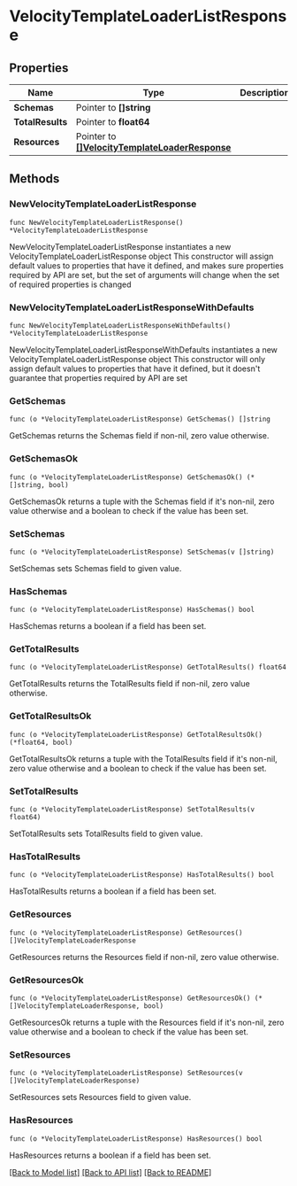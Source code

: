 # VelocityTemplateLoaderListResponse

## Properties

Name | Type | Description | Notes
------------ | ------------- | ------------- | -------------
**Schemas** | Pointer to **[]string** |  | [optional] 
**TotalResults** | Pointer to **float64** |  | [optional] 
**Resources** | Pointer to [**[]VelocityTemplateLoaderResponse**](VelocityTemplateLoaderResponse.md) |  | [optional] 

## Methods

### NewVelocityTemplateLoaderListResponse

`func NewVelocityTemplateLoaderListResponse() *VelocityTemplateLoaderListResponse`

NewVelocityTemplateLoaderListResponse instantiates a new VelocityTemplateLoaderListResponse object
This constructor will assign default values to properties that have it defined,
and makes sure properties required by API are set, but the set of arguments
will change when the set of required properties is changed

### NewVelocityTemplateLoaderListResponseWithDefaults

`func NewVelocityTemplateLoaderListResponseWithDefaults() *VelocityTemplateLoaderListResponse`

NewVelocityTemplateLoaderListResponseWithDefaults instantiates a new VelocityTemplateLoaderListResponse object
This constructor will only assign default values to properties that have it defined,
but it doesn't guarantee that properties required by API are set

### GetSchemas

`func (o *VelocityTemplateLoaderListResponse) GetSchemas() []string`

GetSchemas returns the Schemas field if non-nil, zero value otherwise.

### GetSchemasOk

`func (o *VelocityTemplateLoaderListResponse) GetSchemasOk() (*[]string, bool)`

GetSchemasOk returns a tuple with the Schemas field if it's non-nil, zero value otherwise
and a boolean to check if the value has been set.

### SetSchemas

`func (o *VelocityTemplateLoaderListResponse) SetSchemas(v []string)`

SetSchemas sets Schemas field to given value.

### HasSchemas

`func (o *VelocityTemplateLoaderListResponse) HasSchemas() bool`

HasSchemas returns a boolean if a field has been set.

### GetTotalResults

`func (o *VelocityTemplateLoaderListResponse) GetTotalResults() float64`

GetTotalResults returns the TotalResults field if non-nil, zero value otherwise.

### GetTotalResultsOk

`func (o *VelocityTemplateLoaderListResponse) GetTotalResultsOk() (*float64, bool)`

GetTotalResultsOk returns a tuple with the TotalResults field if it's non-nil, zero value otherwise
and a boolean to check if the value has been set.

### SetTotalResults

`func (o *VelocityTemplateLoaderListResponse) SetTotalResults(v float64)`

SetTotalResults sets TotalResults field to given value.

### HasTotalResults

`func (o *VelocityTemplateLoaderListResponse) HasTotalResults() bool`

HasTotalResults returns a boolean if a field has been set.

### GetResources

`func (o *VelocityTemplateLoaderListResponse) GetResources() []VelocityTemplateLoaderResponse`

GetResources returns the Resources field if non-nil, zero value otherwise.

### GetResourcesOk

`func (o *VelocityTemplateLoaderListResponse) GetResourcesOk() (*[]VelocityTemplateLoaderResponse, bool)`

GetResourcesOk returns a tuple with the Resources field if it's non-nil, zero value otherwise
and a boolean to check if the value has been set.

### SetResources

`func (o *VelocityTemplateLoaderListResponse) SetResources(v []VelocityTemplateLoaderResponse)`

SetResources sets Resources field to given value.

### HasResources

`func (o *VelocityTemplateLoaderListResponse) HasResources() bool`

HasResources returns a boolean if a field has been set.


[[Back to Model list]](../README.md#documentation-for-models) [[Back to API list]](../README.md#documentation-for-api-endpoints) [[Back to README]](../README.md)


